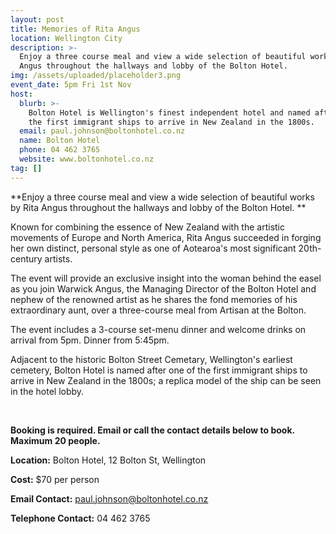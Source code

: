 ```yaml
---
layout: post
title: Memories of Rita Angus
location: Wellington City
description: >-
  Enjoy a three course meal and view a wide selection of beautiful works by Rita
  Angus throughout the hallways and lobby of the Bolton Hotel.
img: /assets/uploaded/placeholder3.png
event_date: 5pm Fri 1st Nov
host:
  blurb: >-
    Bolton Hotel is Wellington's finest independent hotel and named after one of
    the first immigrant ships to arrive in New Zealand in the 1800s.
  email: paul.johnson@boltonhotel.co.nz
  name: Bolton Hotel
  phone: 04 462 3765
  website: www.boltonhotel.co.nz
tag: []
---
```

**Enjoy a three course meal and view a wide selection of beautiful works by Rita Angus throughout the hallways and lobby of the Bolton Hotel.
**

Known for combining the essence of New Zealand with the artistic movements of Europe and North America, Rita Angus succeeded in forging her own distinct, personal style as one of Aotearoa's most significant 20th-century artists.

The event will provide an exclusive insight into the woman behind the easel as you join Warwick Angus, the  Managing Director of the Bolton Hotel and nephew of the renowned artist as he shares the fond memories of his extraordinary aunt, over a three-course meal from Artisan at the Bolton.

The event includes a 3-course set-menu dinner and welcome drinks on arrival from 5pm. Dinner from 5:45pm. 

Adjacent to the historic Bolton Street Cemetary, Wellington's earliest cemetery, Bolton Hotel is named after one of the first immigrant ships to arrive in New Zealand in the 1800s; a replica model of the ship can be seen in the hotel lobby.

<br>


**Booking is required. Email or call the contact details below to book. Maximum 20 people.**

**Location:** Bolton Hotel, 12 Bolton St, Wellington

**Cost:** $70 per person 

**Email Contact:** paul.johnson@boltonhotel.co.nz

**Telephone Contact:** 04 462 3765
